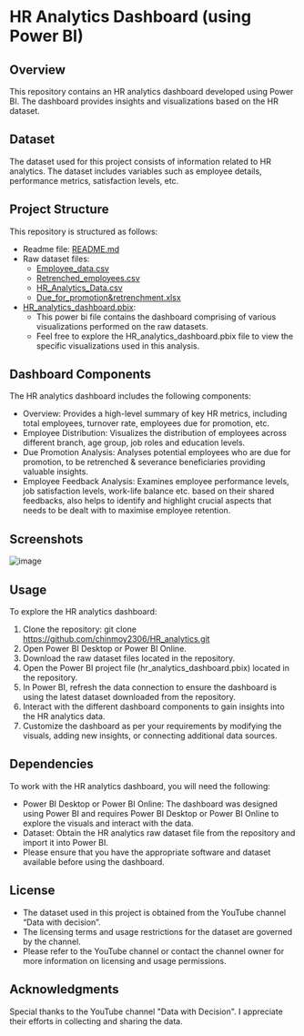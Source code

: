 # HR Analytics Dashboard (using Power BI)
## Overview
This repository contains an HR analytics dashboard developed using Power BI. The dashboard provides insights and visualizations based on the HR dataset.
## Dataset
The dataset used for this project consists of information related to HR analytics. The dataset includes variables such as employee details, performance metrics, satisfaction levels, etc.
## Project Structure
This repository is structured as follows:
-	Readme file: [README.md](https://github.com/chinmoy2306/HR_dashboard_analytics/blob/0b3f8388fac332af6fc348db31d1d4fde096f141/README.md)
-	Raw dataset files:
	- [Employee_data.csv](https://github.com/chinmoy2306/HR_dashboard_analytics/blob/0b3f8388fac332af6fc348db31d1d4fde096f141/Employee_data.csv)
	- [Retrenched_employees.csv](https://github.com/chinmoy2306/HR_dashboard_analytics/blob/0b3f8388fac332af6fc348db31d1d4fde096f141/Retrenched_employees.csv)
	- [HR_Analytics_Data.csv](https://github.com/chinmoy2306/HR_dashboard_analytics/blob/0b3f8388fac332af6fc348db31d1d4fde096f141/HR_Analytics_Data.csv)
	- [Due_for_promotion&retrenchment.xlsx](https://github.com/chinmoy2306/HR_dashboard_analytics/blob/0b3f8388fac332af6fc348db31d1d4fde096f141/Due_for_promotion%26retrenchment.xlsx.xlsx)
-	[HR_analytics_dashboard.pbix](https://github.com/chinmoy2306/HR_dashboard_analytics/blob/0b3f8388fac332af6fc348db31d1d4fde096f141/HR_analytics_dashboard.pbix):
	- This power bi file contains the dashboard comprising of various visualizations performed on the raw datasets.
	- Feel free to explore the HR_analytics_dashboard.pbix file to view the specific visualizations used in this analysis.
## Dashboard Components
The HR analytics dashboard includes the following components:
-	Overview: Provides a high-level summary of key HR metrics, including total employees, turnover rate, employees due for promotion, etc.
-	Employee Distribution: Visualizes the distribution of employees across different branch, age group, job roles and education levels.
-	Due Promotion Analysis: Analyses potential employees who are due for promotion, to be retrenched & severance beneficiaries providing valuable insights.
-	Employee Feedback Analysis: Examines employee performance levels, job satisfaction levels, work-life balance etc. based on their shared feedbacks, also helps to identify and highlight crucial aspects that needs to be dealt with to maximise employee retention. 
## Screenshots
![image](https://github.com/chinmoy2306/HR_analytics/blob/f28ec4cd835bd1ae58582bb1c517f480ee0b4b59/Screenshot.jpg)
## Usage
To explore the HR analytics dashboard:
1.	Clone the repository:
git clone https://github.com/chinmoy2306/HR_analytics.git
2.	Open Power BI Desktop or Power BI Online.
3.	Download the raw dataset files located in the repository.
4.	Open the Power BI project file (hr_analytics_dashboard.pbix) located in the repository.
5.	In Power BI, refresh the data connection to ensure the dashboard is using the latest dataset downloaded from the repository.
6.	Interact with the different dashboard components to gain insights into the HR analytics data.
7.	Customize the dashboard as per your requirements by modifying the visuals, adding new insights, or connecting additional data sources.
## Dependencies
To work with the HR analytics dashboard, you will need the following:
-	Power BI Desktop or Power BI Online: The dashboard was designed using Power BI and requires Power BI Desktop or Power BI Online to explore the visuals and interact with the data.
-	Dataset: Obtain the HR analytics raw dataset file from the repository and import it into Power BI.
-	Please ensure that you have the appropriate software and dataset available before using the dashboard.
## License
-	The dataset used in this project is obtained from the YouTube channel “Data with decision”.
-	The licensing terms and usage restrictions for the dataset are governed by the channel.
-	Please refer to the YouTube channel or contact the channel owner for more information on licensing and usage permissions.
## Acknowledgments
Special thanks to the YouTube channel "Data with Decision". I appreciate their efforts in collecting and sharing the data.
